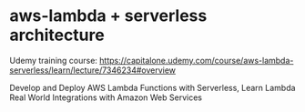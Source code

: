 # aws-lambda + serverless architecture

Udemy training course: https://capitalone.udemy.com/course/aws-lambda-serverless/learn/lecture/7346234#overview

Develop and Deploy AWS Lambda Functions with Serverless, Learn Lambda Real World Integrations with Amazon Web Services